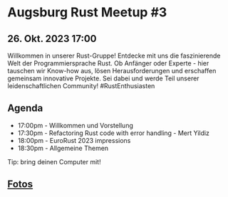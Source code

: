# Augsburg Rust Meetup #3
## 26. Okt. 2023 17:00

Willkommen in unserer Rust-Gruppe! Entdecke mit uns die faszinierende Welt der Programmiersprache Rust. Ob Anfänger oder Experte - hier tauschen wir Know-how aus, lösen Herausforderungen und erschaffen gemeinsam innovative Projekte. Sei dabei und werde Teil unserer leidenschaftlichen Community! #RustEnthusiasten

## Agenda
- 17:00pm - Willkommen und Vorstellung
- 17:30pm - Refactoring Rust code with error handling - Mert Yildiz
- 18:00pm - EuroRust 2023 impressions
- 18:30pm - Allgemeine Themen

Tip: bring deinen Computer mit!

## [Fotos](./MeetupFotos3.md)